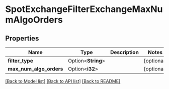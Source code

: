 # SpotExchangeFilterExchangeMaxNumAlgoOrders

## Properties

Name | Type | Description | Notes
------------ | ------------- | ------------- | -------------
**filter_type** | Option<**String**> |  | [optional]
**max_num_algo_orders** | Option<**i32**> |  | [optional]

[[Back to Model list]](../README.md#documentation-for-models) [[Back to API list]](../README.md#documentation-for-api-endpoints) [[Back to README]](../README.md)


